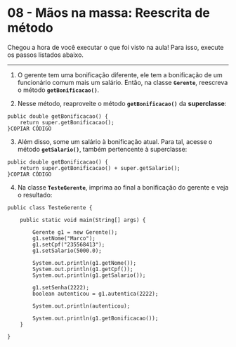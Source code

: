 # 08 - Mãos na massa: Reescrita de método

Chegou a hora de você executar o que foi visto na aula! Para isso, execute os passos listados abaixo.

---

1) O gerente tem uma bonificação diferente, ele tem a bonificação de um funcionário comum mais um salário. Então, na classe **`Gerente`**, reescreva o método **`getBonificacao()`**.

2) Nesse método, reaproveite o método **`getBonificacao()`** da **superclasse**:

```
public double getBonificacao() {
    return super.getBonificacao();
}COPIAR CÓDIGO
```

3) Além disso, some um salário à bonificação atual. Para tal, acesse o método **`getSalario()`**, também pertencente à superclasse:

```
public double getBonificacao() {
    return super.getBonificacao() + super.getSalario();
}COPIAR CÓDIGO
```

4) Na classe **`TesteGerente`**, imprima ao final a bonificação do gerente e veja o resultado:

```
public class TesteGerente {

    public static void main(String[] args) {

        Gerente g1 = new Gerente();
        g1.setNome("Marco");
        g1.setCpf("235568413");
        g1.setSalario(5000.0);

        System.out.println(g1.getNome());
        System.out.println(g1.getCpf());
        System.out.println(g1.getSalario());

        g1.setSenha(2222);
        boolean autenticou = g1.autentica(2222);

        System.out.println(autenticou);

        System.out.println(g1.getBonificacao());
    }

}
```